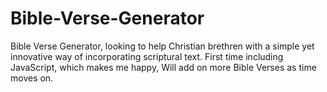 # Bible-Verse-Generator
Bible Verse Generator, looking to help Christian brethren with a simple yet innovative way of incorporating scriptural text. First time including JavaScript, which makes me happy, Will add on more Bible Verses as time moves on.
